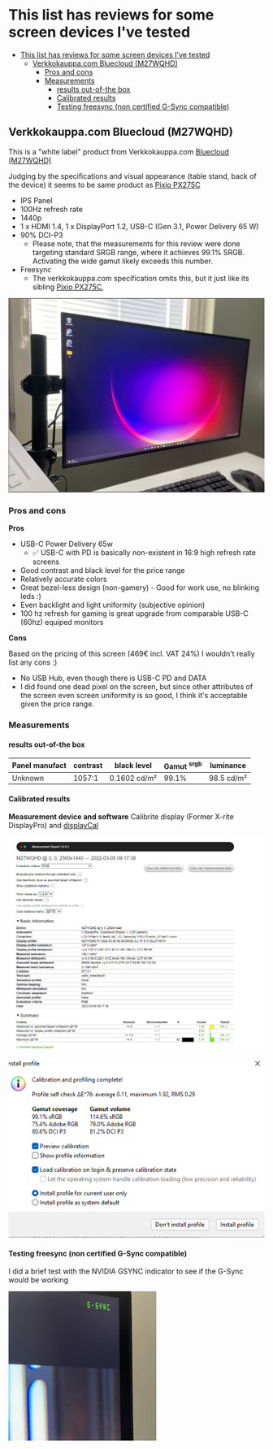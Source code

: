 # This list has reviews for some screen devices I've tested

- [This list has reviews for some screen devices I've tested](#this-list-has-reviews-for-some-screen-devices-ive-tested)
  - [Verkkokauppa.com Bluecloud (M27WQHD)](#verkkokauppacom-bluecloud-m27wqhd)
    - [Pros and cons](#pros-and-cons)
    - [Measurements](#measurements)
      - [results out-of-the box](#results-out-of-the-box)
      - [Calibrated results](#calibrated-results)
      - [Testing freesync (non certified G-Sync compatible)](#testing-freesync-non-certified-g-sync-compatible)


## Verkkokauppa.com Bluecloud (M27WQHD)
This is a "white label" product from Verkkokauppa.com [ Bluecloud (M27WQHD)](https://www.verkkokauppa.com/fi/product/720962/Bluecloud-M27WQHD-27-WQHD-naytto)

Judging by the specifications and visual appearance (table stand, back of the device) it seems to be same product as [Pixio PX275C](https://www.amazon.com/Pixio-Displayport-Charging-FreeSync-Productivity/dp/B09M56MQ7R?th=1)

- IPS Panel
- 100Hz refresh rate
- 1440p 
- 1 x HDMI 1.4, 1 x DisplayPort 1.2, USB-C (Gen 3.1, Power Delivery 65 W)
- 90% DCI-P3
  - Please note, that the measurements for this review were done targeting standard SRGB range, where it achieves 99.1% SRGB. Activating the wide gamut likely exceeds this number.
- Freesync 
  - The verkkokauppa.com specification omits this, but it just like its sibling [Pixio PX275C](https://www.amazon.com/Pixio-Displayport-Charging-FreeSync-Productivity/dp/B09M56MQ7R?th=1), 


![img](img/M27WQHD%20.png)



### Pros and cons

**Pros**
- USB-C Power Delivery 65w
  - ✅ USB-C with PD is basically non-existent in 16:9 high refresh rate screens
- Good contrast and black level for the price range
- Relatively accurate colors
- Great bezel-less design (non-gamery) - Good for work use, no blinking leds :) 
- Even backlight and light uniformity (subjective opinion)
- 100 hz refresh for gaming is great upgrade from comparable USB-C (60hz) equiped monitors
  
**Cons**

Based on the pricing of this screen (469€ incl. VAT 24%) I wouldn't really list any cons :)
- No USB Hub, even though there is USB-C PD and DATA
- I did found one dead pixel on the screen, but since other attributes of the screen even screen uniformity is so good, I think it's acceptable given the price range.

### Measurements

#### results out-of-the box

Panel manufact | contrast | black level | Gamut <sup> srgb</sup> | luminance |
-|-|-|-|-|
Unknown | 1057:1| 0.1602 cd/m²|99.1% |98.5 cd/m²

#### Calibrated results

**Measurement device and software**
Calibrite display (Former X-rite DisplayPro) and [displayCal](https://displaycal.net/)

![img](img/calib.png)

![img](M27WQHD2.png)

#### Testing freesync (non certified G-Sync compatible)
I did a brief test with the NVIDIA GSYNC indicator to see if the G-Sync would be working

![img](img/frees.png)
